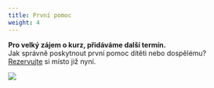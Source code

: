 ```yaml
---
title: První pomoc
weight: 4
---
```

**Pro velký zájem o kurz, přidáváme další termín.** \
Jak správně poskytnout první pomoc dítěti nebo dospělému?\
[Rezervujte](https://vigvam.webooker.eu/Actions) si místo již nyní.

![](/images/uploads/banery_vigvam-8-.jpg)